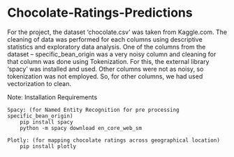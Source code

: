 # Chocolate-Ratings-Predictions
For the project, the dataset ‘chocolate.csv’ was taken from Kaggle.com. The cleaning of data was performed for each columns using descriptive statistics and exploratory data analysis. One of the columns from the dataset – specific_bean_origin was a very noisy column and cleaning for that column was done using Tokenization. For this, the external library ‘spacy’ was installed and used. Other columns were not as noisy, so tokenization was not employed. So, for other columns, we had used vectorization to clean.

Note: Installation Requirements

    Spacy: (for Named Entity Recognition for pre processing specific_bean_origin)
        pip install spacy
        python -m spacy download en_core_web_sm
    
    Plotly: (for mapping chocolate ratings across geographical location)
        pip install plotly
